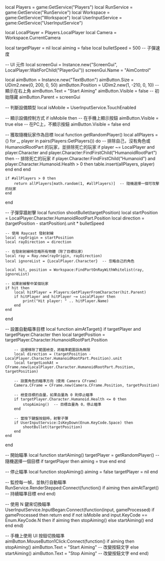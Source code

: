 local Players = game:GetService("Players")
local RunService = game:GetService("RunService")
local Workspace = game:GetService("Workspace")
local UserInputService = game:GetService("UserInputService")

local LocalPlayer = Players.LocalPlayer
local Camera = Workspace.CurrentCamera

local targetPlayer = nil
local aiming = false
local bulletSpeed = 500  -- 子彈速度

-- UI 元件
local screenGui = Instance.new("ScreenGui", LocalPlayer:WaitForChild("PlayerGui"))
screenGui.Name = "AimControl"

local aimButton = Instance.new("TextButton")
aimButton.Size = UDim2.new(0, 200, 0, 50)
aimButton.Position = UDim2.new(1, -210, 0, 10)  -- 顯示在右上角
aimButton.Text = "Start Aiming"
aimButton.Visible = false  -- 初始隱藏
aimButton.Parent = screenGui

-- 判斷設備類型
local isMobile = UserInputService.TouchEnabled

-- 顯示設備控制方式
if isMobile then
    -- 在手機上顯示按鈕
    aimButton.Visible = true
else
    -- 在PC上，不顯示按鈕
    aimButton.Visible = false
end

-- 獲取隨機玩家作為目標
local function getRandomPlayer()
    local allPlayers = {}
    for _, player in pairs(Players:GetPlayers()) do
        -- 排除自己，沒有角色或 HumanoidRootPart 的玩家，並排除死亡的玩家
        if player ~= LocalPlayer and player.Character and player.Character:FindFirstChild("HumanoidRootPart") then
            -- 排除死亡的玩家
            if player.Character:FindFirstChild("Humanoid") and player.Character.Humanoid.Health > 0 then
                table.insert(allPlayers, player)
            end
        end
    end

    if #allPlayers > 0 then
        return allPlayers[math.random(1, #allPlayers)]  -- 隨機選擇一個可攻擊的玩家
    end
end

-- 子彈穿牆射擊
local function shootBullet(targetPosition)
    local startPosition = LocalPlayer.Character.HumanoidRootPart.Position
    local direction = (targetPosition - startPosition).unit * bulletSpeed

    -- 使用 Raycast 發射射線
    local rayOrigin = startPosition
    local rayDirection = direction

    -- 在發射射線時忽略所有物體（除了目標玩家）
    local ray = Ray.new(rayOrigin, rayDirection)
    local ignoreList = {LocalPlayer.Character}  -- 忽略自己的角色

    local hit, position = Workspace:FindPartOnRayWithWhitelist(ray, ignoreList)
    
    -- 如果射線擊中某個玩家
    if hit then
        local hitPlayer = Players:GetPlayerFromCharacter(hit.Parent)
        if hitPlayer and hitPlayer ~= LocalPlayer then
            print("Hit player: " .. hitPlayer.Name)
        end
    end
end

-- 設置自動瞄準目標
local function aimAtTarget()
    if targetPlayer and targetPlayer.Character then
        local targetPosition = targetPlayer.Character.HumanoidRootPart.Position

        -- 這裡移除了範圍檢查，將瞄準範圍設為無限
        local direction = (targetPosition - LocalPlayer.Character.HumanoidRootPart.Position).unit
        local targetLookAt = CFrame.new(LocalPlayer.Character.HumanoidRootPart.Position, targetPosition)

        -- 設置角色的瞄準方向（使用 Camera CFrame）
        Camera.CFrame = CFrame.new(Camera.CFrame.Position, targetPosition)

        -- 檢查目標的血量，如果血量為 0 則停止瞄準
        if targetPlayer.Character.Humanoid.Health <= 0 then
            stopAiming()  -- 目標血量為 0，停止瞄準
        end

        -- 當按下鍵盤按鈕時，射擊子彈
        if UserInputService:IsKeyDown(Enum.KeyCode.Space) then
            shootBullet(targetPosition)
        end
    end
end

-- 開始瞄準
local function startAiming()
    targetPlayer = getRandomPlayer()  -- 隨機選擇一個目標
    if targetPlayer then
        aiming = true
    end
end

-- 停止瞄準
local function stopAiming()
    aiming = false
    targetPlayer = nil
end

-- 監控每一幀，並執行自動瞄準
RunService.RenderStepped:Connect(function()
    if aiming then
        aimAtTarget()  -- 持續瞄準目標
    end
end)

-- 使用 N 鍵來切換瞄準
UserInputService.InputBegan:Connect(function(input, gameProcessed)
    if gameProcessed then return end
    if not isMobile and input.KeyCode == Enum.KeyCode.N then
        if aiming then
            stopAiming()
        else
            startAiming()
        end
    end
end)

-- 手機上使用 UI 按鈕切換瞄準
aimButton.MouseButton1Click:Connect(function()
    if aiming then
        stopAiming()
        aimButton.Text = "Start Aiming"  -- 改變按鈕文字
    else
        startAiming()
        aimButton.Text = "Stop Aiming"  -- 改變按鈕文字
    end
end)
